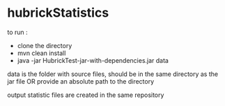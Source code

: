 # hubrickStatistics

to run : 
- clone the directory 
- mvn clean install 
- java -jar HubrickTest-jar-with-dependencies.jar data 

data is the folder with source files, should be in the same directory as the jar file 
OR 
provide an absolute path to the directory 

output statistic files are created in the same repository 
